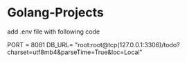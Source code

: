 # Golang-Projects


add .env file with following code 

PORT = 8081
DB_URL= "root:root@tcp(127.0.0.1:3306)/todo?charset=utf8mb4&parseTime=True&loc=Local"
